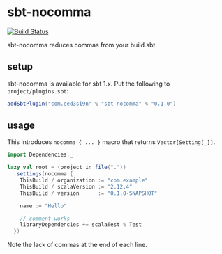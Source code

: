 sbt-nocomma
===========

[![Build Status](https://travis-ci.org/sbt/sbt-nocomma.svg?branch=master)](https://travis-ci.org/sbt/sbt-nocomma)

sbt-nocomma reduces commas from your build.sbt.

setup
-----

sbt-nocomma is available for sbt 1.x. Put the following to `project/plugins.sbt`:

```scala
addSbtPlugin("com.eed3si9n" % "sbt-nocomma" % "0.1.0")
```

usage
-----

This introduces `nocomma { ... }` macro that returns `Vector[Setting[_]]`.


```scala
import Dependencies._

lazy val root = (project in file("."))
  .settings(nocomma {
    ThisBuild / organization := "com.example"
    ThisBuild / scalaVersion := "2.12.4"
    ThisBuild / version      := "0.1.0-SNAPSHOT"

    name := "Hello"

    // comment works
    libraryDependencies += scalaTest % Test
  })
```

Note the lack of commas at the end of each line.
